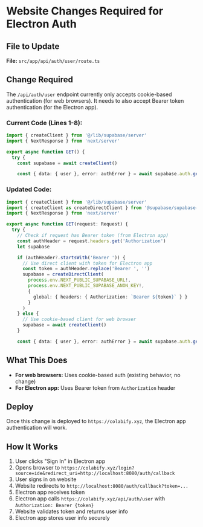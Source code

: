 # Website Changes Required for Electron Auth

## File to Update

**File:** `src/app/api/auth/user/route.ts`

## Change Required

The `/api/auth/user` endpoint currently only accepts cookie-based authentication (for web browsers). It needs to also accept Bearer token authentication (for the Electron app).

### Current Code (Lines 1-8):
```typescript
import { createClient } from '@/lib/supabase/server'
import { NextResponse } from 'next/server'

export async function GET() {
  try {
    const supabase = await createClient()

    const { data: { user }, error: authError } = await supabase.auth.getUser()
```

### Updated Code:
```typescript
import { createClient } from '@/lib/supabase/server'
import { createClient as createDirectClient } from '@supabase/supabase-js'
import { NextResponse } from 'next/server'

export async function GET(request: Request) {
  try {
    // Check if request has Bearer token (from Electron app)
    const authHeader = request.headers.get('Authorization')
    let supabase

    if (authHeader?.startsWith('Bearer ')) {
      // Use direct client with token for Electron app
      const token = authHeader.replace('Bearer ', '')
      supabase = createDirectClient(
        process.env.NEXT_PUBLIC_SUPABASE_URL!,
        process.env.NEXT_PUBLIC_SUPABASE_ANON_KEY!,
        {
          global: { headers: { Authorization: `Bearer ${token}` } }
        }
      )
    } else {
      // Use cookie-based client for web browser
      supabase = await createClient()
    }

    const { data: { user }, error: authError } = await supabase.auth.getUser()
```

## What This Does

- **For web browsers:** Uses cookie-based auth (existing behavior, no change)
- **For Electron app:** Uses Bearer token from `Authorization` header

## Deploy

Once this change is deployed to `https://colabify.xyz`, the Electron app authentication will work.

## How It Works

1. User clicks "Sign In" in Electron app
2. Opens browser to `https://colabify.xyz/login?source=ide&redirect_uri=http://localhost:8080/auth/callback`
3. User signs in on website
4. Website redirects to `http://localhost:8080/auth/callback?token=...`
5. Electron app receives token
6. Electron app calls `https://colabify.xyz/api/auth/user` with `Authorization: Bearer {token}`
7. Website validates token and returns user info
8. Electron app stores user info securely
